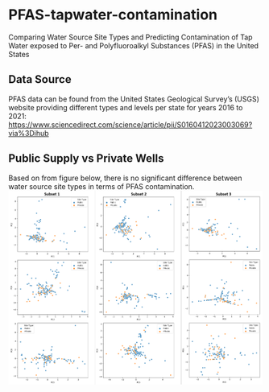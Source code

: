 # PFAS-tapwater-contamination
Comparing Water Source Site Types and Predicting Contamination of Tap Water exposed to Per- and Polyfluoroalkyl Substances (PFAS) in the United States

## Data Source
PFAS data can be found from the United States Geological Survey’s (USGS) website providing different types and levels per state for years 2016 to 2021: https://www.sciencedirect.com/science/article/pii/S0160412023003069?via%3Dihub

## Public Supply vs Private Wells
Based on from figure below, there is no significant difference between water source site types in terms of PFAS contamination.
![public_private_sites](site_pca.png)
